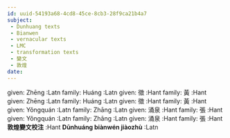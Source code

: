 ```yaml
---
id: uuid-54193a68-4cd8-45ce-8cb3-28f9ca21b4a7
subject: 
 - Dunhuang texts
 - Bianwen
 - vernacular texts
 - LMC
 - transformation texts
 - 變文
 - 敦煌
date: 
---
```


given: Zhēng :Latn
family: Huáng :Latn
given: 徵 :Hant
family: 黃 :Hant
given: Zhēng :Latn
family: Huáng :Latn
given: 徵 :Hant
family: 黃 :Hant
given: Yǒngquán :Latn
family: Zhāng :Latn
given: 涌泉 :Hant
family: 張 :Hant
given: Yǒngquán :Latn
family: Zhāng :Latn
given: 涌泉 :Hant
family: 張 :Hant
**敦煌變文校注** :Hant
**Dūnhuáng biànwén jiàozhù** :Latn